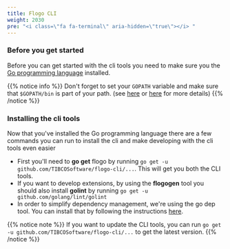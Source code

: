 ```yaml
---
title: Flogo CLI
weight: 2030
pre: "<i class=\"fa fa-terminal\" aria-hidden=\"true\"></i> "
---
```


### Before you get started
Before you can get started with the cli tools you need to make sure you the [Go programming language](https://golang.org/doc/install) installed. 

{{% notice info %}}
Don't forget to set your `GOPATH` variable and make sure that `$GOPATH/bin` is part of your path. (see [here](https://golang.org/doc/code.html#GOPATH) or [here](https://github.com/golang/go/wiki/SettingGOPATH) for more details)
{{% /notice %}}

### Installing the cli tools
Now that you've installed the Go programming language there are a few commands you can run to install the cli and make developing with the cli tools even easier

* First you'll need to **go get** flogo by running `go get -u github.com/TIBCOSoftware/flogo-cli/...`. This will get you both the CLI tools.
* If you want to develop extensions, by using the **flogogen** tool you should also install **golint** by running `go get -u github.com/golang/lint/golint`
* In order to simplify dependency management, we're using the go dep tool. You can install that by following the instructions [here](https://github.com/golang/dep#setup).

{{% notice note %}}
If you want to update the CLI tools, you can run `go get -u github.com/TIBCOSoftware/flogo-cli/...` to get the latest version. 
{{% /notice %}}
